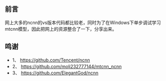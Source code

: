 
## 前言
网上大多的ncnn的vs版本代码都比较老，同时为了在Windows下单步调试学习mtcnn模型，因此把网上的资源整合了一下，分享出来。

## 鸣谢

* 1、 https://github.com/Tencent/ncnn
* 2、 https://github.com/moli232777144/mtcnn_ncnn
* 3、 https://github.com/ElegantGod/ncnn
